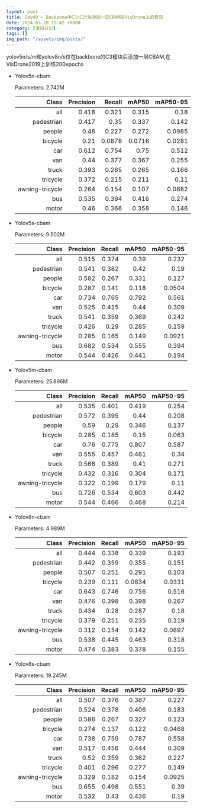 ```yaml
---
layout: post
title: Day40 - Backbone中C3/C2f后添加一层CBAM在VisDrone上的表现
date: 2024-03-28 15:42 +0800
category: [读研日记]
tags: []
img_path: "/assets/img/posts/"
---
```


yolov5n/s/m和yolov8n/s仅在backbone的C3模块后添加一层CBAM,在VisDrone2019上训练200epochs

- Yolov5n-cbam

    Parameters: 2.742M

    |                Class|  Precision|     Recall|      mAP50|   mAP50-95|
    |                 ---:|       ---:|       ---:|       ---:|       ---:|
    |                  all|      0.418|      0.321|      0.315|       0.18|
    |           pedestrian|      0.417|       0.35|      0.337|      0.142|
    |               people|       0.48|      0.227|      0.272|     0.0985|
    |              bicycle|       0.21|     0.0878|     0.0716|     0.0281|
    |                  car|      0.612|      0.754|       0.75|      0.512|
    |                  van|       0.44|      0.377|      0.367|      0.255|
    |                truck|      0.393|      0.285|      0.265|      0.166|
    |             tricycle|      0.372|      0.215|      0.211|       0.11|
    |      awning-tricycle|      0.264|      0.154|      0.107|     0.0682|
    |                  bus|      0.535|      0.394|      0.416|      0.274|
    |                motor|       0.46|      0.366|      0.358|      0.146|

- Yolov5s-cbam

    Parameters: 9.502M

    |                Class|  Precision|     Recall|      mAP50|   mAP50-95|
    |                 ---:|       ---:|       ---:|       ---:|       ---:|
    |                  all|      0.515|      0.374|       0.39|      0.232|
    |           pedestrian|      0.541|      0.382|       0.42|       0.19|
    |               people|      0.582|      0.267|      0.331|      0.127|
    |              bicycle|      0.287|      0.141|      0.118|     0.0504|
    |                  car|      0.734|      0.765|      0.792|      0.561|
    |                  van|      0.525|      0.415|       0.44|      0.309|
    |                truck|      0.541|      0.359|      0.369|      0.242|
    |             tricycle|      0.426|       0.29|      0.285|      0.159|
    |      awning-tricycle|      0.285|      0.165|      0.149|     0.0921|
    |                  bus|      0.682|      0.534|      0.555|      0.394|
    |                motor|      0.544|      0.426|      0.441|      0.194|

- Yolov5m-cbam

    Parameters: 25.896M

    |                Class|  Precision|     Recall|      mAP50|   mAP50-95|
    |                 ---:|       ---:|       ---:|       ---:|       ---:|
    |                  all|      0.535|      0.401|      0.419|      0.254|
    |           pedestrian|      0.572|      0.395|       0.44|      0.208|
    |               people|       0.59|       0.29|      0.346|      0.137|
    |              bicycle|      0.285|      0.185|       0.15|      0.063|
    |                  car|       0.76|      0.775|      0.807|      0.587|
    |                  van|      0.555|      0.457|      0.481|       0.34|
    |                truck|      0.568|      0.389|       0.41|      0.271|
    |             tricycle|      0.432|      0.316|      0.304|      0.171|
    |      awning-tricycle|      0.322|      0.199|      0.179|       0.11|
    |                  bus|      0.726|      0.534|      0.603|      0.442|
    |                motor|      0.544|      0.466|      0.468|      0.214|

- Yolov8n-cbam

    Parameters: 4.989M

    |                Class|  Precision|     Recall|      mAP50|   mAP50-95|
    |                 ---:|       ---:|       ---:|       ---:|       ---:|
    |                  all|      0.444|      0.338|      0.339|      0.193|
    |           pedestrian|      0.442|      0.359|      0.355|      0.151|
    |               people|      0.507|      0.251|      0.291|      0.103|
    |              bicycle|      0.239|      0.111|     0.0834|     0.0331|
    |                  car|      0.643|      0.746|      0.756|      0.516|
    |                  van|      0.476|      0.398|      0.398|      0.267|
    |                truck|      0.434|       0.28|      0.287|       0.18|
    |             tricycle|      0.379|      0.251|      0.235|      0.119|
    |      awning-tricycle|      0.312|      0.154|      0.142|     0.0897|
    |                  bus|      0.538|      0.445|      0.463|      0.318|
    |                motor|      0.474|      0.383|      0.378|      0.155|

- Yolov8s-cbam

    Parameters: 19.245M

    |                Class|  Precision|     Recall|      mAP50|   mAP50-95|
    |                 ---:|       ---:|       ---:|       ---:|       ---:|
    |                  all|      0.507|      0.376|      0.387|      0.227|
    |           pedestrian|      0.524|      0.378|      0.406|      0.183|
    |               people|      0.586|      0.267|      0.327|      0.123|
    |              bicycle|      0.274|      0.137|      0.122|     0.0468|
    |                  car|      0.738|      0.759|      0.787|      0.558|
    |                  van|      0.517|      0.456|      0.444|      0.309|
    |                truck|       0.52|      0.359|      0.362|      0.227|
    |             tricycle|      0.401|      0.296|      0.277|      0.149|
    |      awning-tricycle|      0.329|      0.182|      0.154|     0.0925|
    |                  bus|      0.655|      0.498|      0.551|       0.39|
    |                motor|      0.532|       0.43|      0.436|       0.19|
